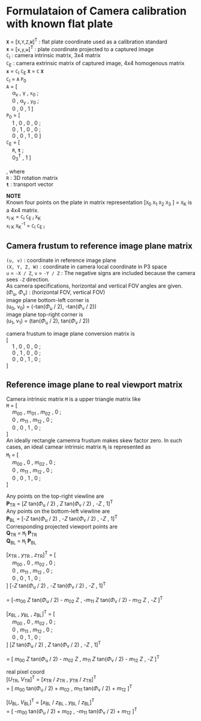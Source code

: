 # Formulataion of Camera calibration with known flat plate
__`X`__ = [`X`,`Y`,`Z`,`W`]<sup>T</sup> : flat plate coordinate used as a calibration standard  
__`x`__ = [`x`,`y`,`w`]<sup>T</sup> : plate coordinate projected to a captured image  
`C`<sub>I</sub> : camera intrinsic matrix, 3x4 matrix  
`C`<sub>E</sub> : camera extrinsic matrix of captured image, 4x4 homogenous matrix  
__`x`__ = `C`<sub>I</sub> `C`<sub>E</sub> __`X`__ = `C` __`X`__  
`C`<sub>I</sub> = `A` `P`<sub>0</sub>  
`A` = [  
&nbsp; &nbsp; &alpha;<sub>x</sub> , &gamma; , `x`<sub>0</sub> ;  
&nbsp; &nbsp; 0 , &alpha;<sub>y</sub> , `y`<sub>0</sub> ;  
&nbsp; &nbsp; 0 , 0 , 1 ]  
`P`<sub>0</sub> = [  
&nbsp; &nbsp; 1 , 0 , 0 , 0 ;  
&nbsp; &nbsp; 0 , 1 , 0 , 0 ;  
&nbsp; &nbsp; 0 , 0 , 1 , 0 ]  
`C`<sub>E</sub> = [  
&nbsp; &nbsp; `R`, **`t`** ;  
&nbsp; &nbsp; 0<sub>3</sub><sup>T</sup> , 1 ]  
<br>
, where  
`R` : 3D rotation matrix  
**`t`** : transport vector
<br>

**NOTE**  
Known four points on the plate in matrix representation
[`X`<sub>0</sub> `X`<sub>1</sub> `X`<sub>2</sub> `X`<sub>3</sub> ] = `X`<sub>K</SUB> is a 4x4 matrix.  
`x`<sub>_i_ K</sub> = `C`<sub>I</sub> `C`<sub>E _i_</sub> `X`<sub>K</SUB>  
`x`<sub>_i_ K</sub> `X`<sub>K</SUB><sup>-1</sup> = `C`<sub>I</sub> `C`<sub>E _i_</sub>  


## Camera frustum to reference image plane matrix
`(u, v)` : coordinate in reference image plane  
`(X, Y, Z, W)` : coordinate in camera local coordinate in P3 space  
`u` = `-X / Z`, `v` = `-Y / Z` : The negative signs are included because the camera sees `-Z` direction.  
As camera specifications, horizontal and vertical FOV angles are given.  
(_&Phi;_<sub>u</sub>, _&Phi;_<sub>v</sub>) : (horizontal FOV, vertical FOV)  
image plane bottom-left corner is  
(u<sub>0</sub>, v<sub>0</sub>) = (-tan(_&Phi;_<sub>u</sub> / 2), -tan(_&Phi;_<sub>v</sub> / 2))  
image plane top-right corner is  
(u<sub>1</sub>, v<sub>1</sub>) = (tan(_&Phi;_<sub>u</sub> / 2), tan(_&Phi;_<sub>v</sub> / 2))  

camera frustum to image plane conversion matrix is  
[  
&nbsp; &nbsp; 1 , 0 , 0 , 0 ;  
&nbsp; &nbsp; 0 , 1 , 0 , 0 ;  
&nbsp; &nbsp; 0 , 0 , 1 , 0 ;  
]

## Reference image plane to real viewport matrix
Camera intrinsic matrix `M` is a upper triangle matrix like  
`M` = [  
&nbsp; &nbsp; _m_<sub>00</sub> , _m_<sub>01</sub> , _m_<sub>02</sub> , 0 ;  
&nbsp; &nbsp; 0 , _m_<sub>11</sub> , _m_<sub>12</sub> , 0 ;  
&nbsp; &nbsp; 0 , 0 , 1 , 0 ;  
]  
An ideally rectangle camemra frustum makes skew factor zero. In such cases, an ideal camear intrinsic matrix
`M`<sub>I</sub> is represented as  
`M`<sub>I</sub> = [  
&nbsp; &nbsp; _m_<sub>00</sub> , 0 , _m_<sub>02</sub> , 0 ;  
&nbsp; &nbsp; 0 , _m_<sub>11</sub> , _m_<sub>12</sub> , 0 ;  
&nbsp; &nbsp; 0 , 0 , 1 , 0 ;  
]  

Any points on the top-right viewline are  
__P__<sub>TR</sub> = [_Z_ tan(_&Phi;_<sub>u</sub> / 2) , _Z_ tan(_&Phi;_<sub>v</sub> / 2) , -_Z_ , 1]<sup>T</sup>  
Any points on the bottom-left viewline are  
__P__<sub>BL</sub> = [-_Z_ tan(_&Phi;_<sub>u</sub> / 2) , -_Z_ tan(_&Phi;_<sub>v</sub> / 2) , -_Z_ , 1]<sup>T</sup>  
Corresponding projected viewport points are  
__Q__<sub>TR</sub> = `M`<sub>I</sub> __P__<sub>TR</sub>  
__Q__<sub>BL</sub> = `M`<sub>I</sub> __P__<sub>BL</sub>  

[_x_<sub>TR</sub> , _y_<sub>TR</sub> , _z_<sub>TR</sub>]<sup>T</sup> = [  
&nbsp; &nbsp; _m_<sub>00</sub> , 0 , _m_<sub>02</sub> , 0 ;  
&nbsp; &nbsp; 0 , _m_<sub>11</sub> , _m_<sub>12</sub> , 0 ;  
&nbsp; &nbsp; 0 , 0 , 1 , 0 ;  
] [-_Z_ tan(_&Phi;_<sub>u</sub> / 2) , -_Z_ tan(_&Phi;_<sub>v</sub> / 2) , -_Z_ , 1]<sup>T</sup>  

= [-_m_<sub>00</sub> _Z_ tan(_&Phi;_<sub>u</sub> / 2) - _m_<sub>02</sub> _Z_ ,
-_m_<sub>11</sub> _Z_ tan(_&Phi;_<sub>v</sub> / 2) - _m_<sub>12</sub> _Z_ , -_Z_ ]<sup>T</sup>  

[_x_<sub>BL</sub> , _y_<sub>BL</sub> , _z_<sub>BL</sub>]<sup>T</sup> = [  
&nbsp; &nbsp; _m_<sub>00</sub> , 0 , _m_<sub>02</sub> , 0 ;  
&nbsp; &nbsp; 0 , _m_<sub>11</sub> , _m_<sub>12</sub> , 0 ;  
&nbsp; &nbsp; 0 , 0 , 1 , 0 ;  
] [_Z_ tan(_&Phi;_<sub>u</sub> / 2) , _Z_ tan(_&Phi;_<sub>v</sub> / 2) , -_Z_ , 1]<sup>T</sup>  

= [ _m_<sub>00</sub> _Z_ tan(_&Phi;_<sub>u</sub> / 2) - _m_<sub>02</sub> _Z_ ,
_m_<sub>11</sub> _Z_ tan(_&Phi;_<sub>v</sub> / 2) - _m_<sub>12</sub> _Z_ , -_Z_ ]<sup>T</sup>  

real pixel coord  
[_U_<sub>TR</sub>, _V_<sub>TR</sub>]<sup>T</sup> =
[_x_<sub>TR</sub> / _z_<sub>TR</sub> , _y_<sub>TR</sub> / _z_<sub>TR</sub>]<sup>T</sup>  
= [ _m_<sub>00</sub> tan(_&Phi;_<sub>u</sub> / 2) + _m_<sub>02</sub> ,
_m_<sub>11</sub> tan(_&Phi;_<sub>v</sub> / 2) + _m_<sub>12</sub> ]<sup>T</sup>  

[_U_<sub>BL</sub>, _V_<sub>BL</sub>]<sup>T</sup> =
[_x_<sub>BL</sub> / _z_<sub>BL</sub> , _y_<sub>BL</sub> / _z_<sub>BL</sub>]<sup>T</sup>  
= [ -_m_<sub>00</sub> tan(_&Phi;_<sub>u</sub> / 2) + _m_<sub>02</sub> ,
-_m_<sub>11</sub> tan(_&Phi;_<sub>v</sub> / 2) + _m_<sub>12</sub> ]<sup>T</sup>  
